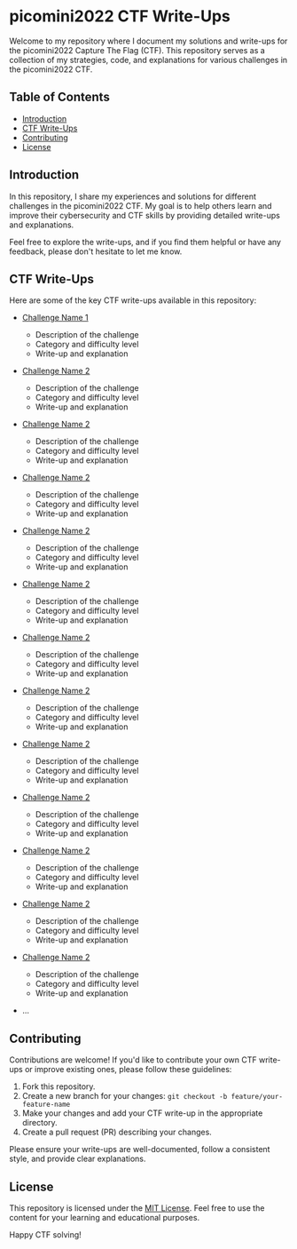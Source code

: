 # picomini2022 CTF Write-Ups

Welcome to my repository where I document my solutions and write-ups for the picomini2022 Capture The Flag (CTF). This repository serves as a collection of my strategies, code, and explanations for various challenges in the picomini2022 CTF.

## Table of Contents

- [Introduction](#introduction)
- [CTF Write-Ups](#ctf-write-ups)
- [Contributing](#contributing)
- [License](#license)

## Introduction

In this repository, I share my experiences and solutions for different challenges in the picomini2022 CTF. My goal is to help others learn and improve their cybersecurity and CTF skills by providing detailed write-ups and explanations.

Feel free to explore the write-ups, and if you find them helpful or have any feedback, please don't hesitate to let me know.

## CTF Write-Ups

Here are some of the key CTF write-ups available in this repository:

- [Challenge Name 1](./challenge-name-1/README.md)
  - Description of the challenge
  - Category and difficulty level
  - Write-up and explanation

- [Challenge Name 2](./challenge-name-2/README.md)
  - Description of the challenge
  - Category and difficulty level
  - Write-up and explanation

- [Challenge Name 2](./challenge-name-2/README.md)
  - Description of the challenge
  - Category and difficulty level
  - Write-up and explanation

- [Challenge Name 2](./challenge-name-2/README.md)
  - Description of the challenge
  - Category and difficulty level
  - Write-up and explanation
 
- [Challenge Name 2](./challenge-name-2/README.md)
  - Description of the challenge
  - Category and difficulty level
  - Write-up and explanation

- [Challenge Name 2](./challenge-name-2/README.md)
  - Description of the challenge
  - Category and difficulty level
  - Write-up and explanation

- [Challenge Name 2](./challenge-name-2/README.md)
  - Description of the challenge
  - Category and difficulty level
  - Write-up and explanation
 
- [Challenge Name 2](./challenge-name-2/README.md)
  - Description of the challenge
  - Category and difficulty level
  - Write-up and explanation
- [Challenge Name 2](./challenge-name-2/README.md)
  - Description of the challenge
  - Category and difficulty level
  - Write-up and explanation
- [Challenge Name 2](./challenge-name-2/README.md)
  - Description of the challenge
  - Category and difficulty level
  - Write-up and explanation

- [Challenge Name 2](./challenge-name-2/README.md)
  - Description of the challenge
  - Category and difficulty level
  - Write-up and explanation

- [Challenge Name 2](./challenge-name-2/README.md)
  - Description of the challenge
  - Category and difficulty level
  - Write-up and explanation

- [Challenge Name 2](./challenge-name-2/README.md)
  - Description of the challenge
  - Category and difficulty level
  - Write-up and explanation
- ...

## Contributing

Contributions are welcome! If you'd like to contribute your own CTF write-ups or improve existing ones, please follow these guidelines:

1. Fork this repository.
2. Create a new branch for your changes: `git checkout -b feature/your-feature-name`
3. Make your changes and add your CTF write-up in the appropriate directory.
4. Create a pull request (PR) describing your changes.

Please ensure your write-ups are well-documented, follow a consistent style, and provide clear explanations.

## License

This repository is licensed under the [MIT License](LICENSE.md). Feel free to use the content for your learning and educational purposes.

Happy CTF solving!
